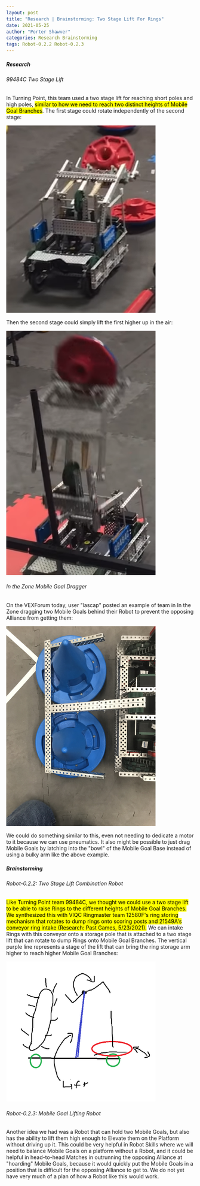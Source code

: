 ```yaml
---
layout: post
title: "Research | Brainstorming: Two Stage Lift For Rings"
date: 2021-05-25
author: "Porter Shawver"
categories: Research Brainstorming
tags: Robot-0.2.2 Robot-0.2.3
---
```

##### Research
###### 99484C Two Stage Lift
In Turning Point, this team used a two stage lift for reaching short poles and high poles, <mark>similar to how we need to reach two distinct heights of Mobile Goal Branches</mark>. The first stage could rotate independently of the second stage:

<img class="responsive-img" width="400" src="/assets/pics/research/99484C-stage-1.png">

Then the second stage could simply lift the first higher up in the air:

<img class="responsive-img" width="400" src="/assets/pics/research/99484C-stage-2.png">

###### In the Zone Mobile Goal Dragger
On the VEXForum today, user "lascap" posted an example of team in In the Zone dragging two Mobile Goals behind their Robot to prevent the opposing Alliance from getting them:

<img class="responsive-img" width="400" src="/assets/pics/research/previous_years/itz-mobile-goal-dragger.jpeg">

We could do something similar to this, even not needing to dedicate a motor to it because we can use pneumatics. It also might be possible to just drag Mobile Goals by latching into the "bowl" of the Mobile Goal Base instead of using a bulky arm like the above example.

##### Brainstorming
###### Robot-0.2.2: Two Stage Lift Combination Robot
<mark>Like Turning Point team 99484C, we thought we could use a two stage lift to be able to raise Rings to the different heights of Mobile Goal Branches. We synthesized this with VIQC Ringmaster team 12580F's ring storing mechanism that rotates to dump rings onto scoring posts and 21549A's conveyor ring intake (Research: Past Games, 5/23/2021).</mark> We can intake Rings with this conveyor onto a storage pole that is attached to a two stage lift that can rotate to dump Rings onto Mobile Goal Branches. The vertical purple line represents a stage of the lift that can bring the ring storage arm higher to reach higher Mobile Goal Branches:

<img class="responsive-img" width="400" src="/assets/pics/brainstorming/two-stage-ring-lift-sketch.png">

###### Robot-0.2.3: Mobile Goal Lifting Robot
Another idea we had was a Robot that can hold two Mobile Goals, but also has the ability to lift them high enough to Elevate them on the Platform without driving up it. This could be very helpful in Robot Skills where we will need to balance Mobile Goals on a platform without a Robot, and it could be helpful in head-to-head Matches in outrunning the opposing Alliance at "hoarding" Mobile Goals, because it would quickly put the Mobile Goals in a position that is difficult for the opposing Alliance to get to. We do not yet have very much of a plan of how a Robot like this would work.